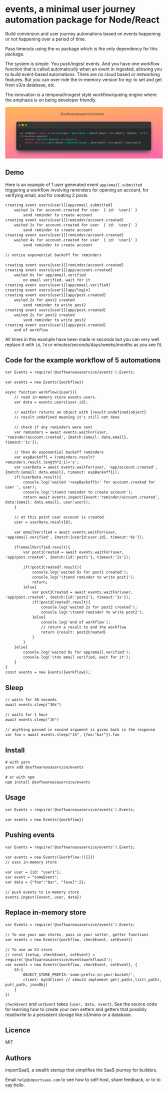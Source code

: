# events, a minimal user journey automation package for Node/React

Build conversion and user journey automations based on events happening or not happening over a period of time.

Pass timeouts using the `ms` package which is the only dependency for this package.

The system is simple. You push/ingest events. And you have one workflow  function that is called automatically when an event in ingested, allowing you to build event-based automations. There are no cloud based or networking features. But you can over-ride the in-memory version for eg: to set and get from s3/a database, etc.

The innovation is a temporal/inngest style workflow/queing engine where the emphasis is on being developer friendly.


![image](https://github.com/importsaas/screenshots/blob/main/events/3line.png?raw=true)

## Demo 

Here is an example of 1 user generated event `app/email.submitted` triggering a workflow involving reminders for opening an account, for verifying email, and for creating 2 posts.

	creating event users[user1][app/email.submitted]
		waited 1s for account.created for user  { id: 'user1' }
	        send reminder to create account
	creating event users[user1][reminder/account.created]
		waited 2s for account.created for user  { id: 'user1' }
	        send reminder to create account
	creating event users[user1][reminder/account.created]
		waited 4s for account.created for user  { id: 'user1' }
	        send reminder to create account

	// notice exponential backoff for reminders

	creating event users[user1][reminder/account.created]
	creating event users[user1][app/account.created]
		waited 6s for app/email.verified
	        no email verified, wait for it
	creating event users[user1][app/email.verified]
	creating event users[user1][app/login]
	creating event users[user1][app/post.created]
		waited 2s for post2 created
	        send reminder to write post2
	creating event users[user1][app/post.created]
		waited 2s for post2 created
	        send reminder to write post2
	creating event users[user1][app/post.created]
		end of workflow
		
All times in this example have been made in seconds but you can very well replace it with `1d`, `7d` or minutes/seconds/days/weeks/months as you see fit.


## Code for the example workflow of 5 automations

	var Events = require('@softwareasaservice/events').Events;

    var events = new Events({workflow})	
      
    async function workflow({user}){
    	// read in-memory store events.users. 
        var data = events.users[user.id];
      
        // waitFor returns an object with {result:undefined|object}
        // result undefined meaning it's still not done

        // check if any reminders were sent
        var reminders = await events.waitFor(user, 'reminder/account.created', {match:{email: data.email}, timeout:'1s'});

        // then do exponential backoff reminders
        var expBackoff1 = (reminders.result? reminders.result.length*2:1)+'s';
        var userData = await events.waitFor(user, 'app/account.created', {match:{email: data.email}, timeout: expBackoff1});
        if(!userData.result){
            console.log('waited '+expBackoff1+' for account.created for user ', user);
            console.log('\tsend reminder to create account');
            return await events.ingest({event:'reminder/account.created', data:{email: data.email}, user:user});
        }

		// at this point user account is created
        user = userData.result[0];
        
        var emailVerified = await events.waitFor(user, 'app/email.verified', {match:{userId:user.id}, timeout:'6s'});

        if(emailVerified.result){
            var post1Created = await events.waitFor(user, 'app/post.created', {match:{id:'post1'}, timeout:'2s'});
            
            if(!post1Created?.result){
                console.log('waited 6s for post1 created');
                console.log('\tsend reminder to write post1');
                return;
            }else{
                var post2Created = await events.waitFor(user, 'app/post.created', {match:{id:'post2'}, timeout:'2s'});
                if(!post2Created?.result){
                    console.log('waited 2s for post2 created');
                    console.log('\tsend reminder to write post2');
                }else{
                    console.log('end of workflow');
 		            // return a result to end the workflow
		            return {result: post2Created}
                }
            }
        }else{
            console.log('waited 6s for app/email.verified');
            console.log('\tno email verified, wait for it');
        }
    }
    const events = new Events({workflow});

## Sleep

    // waits for 30 seconds
    await events.sleep("30s")

    // waits for 1 hour
    await events.sleep("1h")

    // anything passed in second argument is given back in the response
    var foo = await events.sleep("1h", {foo:"bar"}).foo
    
## Install

	# with yarn 
	yarn add @softwareasaservice/events
    
	# or with npm
	npm install @softwareasaservice/events

## Usage

    var Events = require('@softwareasaservice/events').Events;
    
    var events = new Events({workflow})


## Pushing events 

	var Events = require('@softwareasaservice/events').Events;

    var events = new Events({workflow:(){}})	
	// uses in-memory store 

    var user = {id: "user1"};
    var event = "someEvent";
    var data = {"foo":"bar", "level":2};

    // push events to in-memory store
    events.ingest({event, user, data})


## Replace in-memory store

	var Events = require('@softwareasaservice/events').Events;

	// To use your own stores, pass in your setter, getter functions
	var events = new Events({workflow, checkEvent, setEvent})

    // To use an S3 store
    // const {setup, checkEvent, setEvent} = require('@softwareasaservice/eventsworkflows3');
	var events = new Events({workflow, checkEvent, setEvent}, {
        S3:{
            OBJECT_STORE_PREFIX:'some-prefix-in-your-bucket/', 
            client: myS3Client // should implement get(_path),list(_path), put(_path, jsonObj)
        }
    })

`checkEvent` and `setEvent` takes `{user, data, event}`. See the source code for learning how to create your own setters and getters that possibly read/write to a persistent storage like s3/minio or a database. 

## Licence
MIT

## Authors

importSaaS, a stealth startup that simplifies the SaaS journey for builders. 

Email `help@importsaas.com` to see how to self-host, share feedback, or to to say hello.
